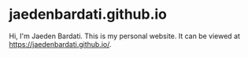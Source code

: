 # jaedenbardati.github.io

Hi, I'm Jaeden Bardati. This is my personal website. It can be viewed at https://jaedenbardati.github.io/.
